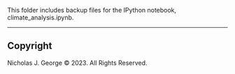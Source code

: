 This folder includes backup files for the IPython notebook, climate_analysis.ipynb.

----

## Copyright

Nicholas J. George © 2023. All Rights Reserved.
